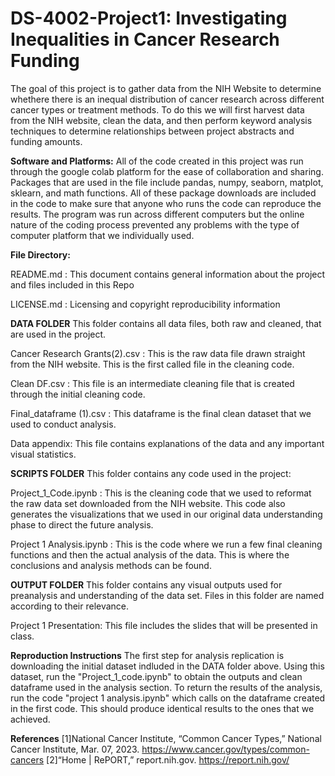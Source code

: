 # DS-4002-Project1: Investigating Inequalities in Cancer Research Funding

The goal of this project is to gather data from the NIH Website to determine whethere there is an inequal distribution of cancer research across different cancer types or treatment methods. To do this we will first harvest data from the NIH website, clean the data, and then perform keyword analysis techniques to determine relationships between project abstracts and funding amounts. 

**Software and Platforms:**
All of the code created in this project was run through the google colab platform for the ease of collaboration and sharing. Packages that are used in the file include pandas, numpy, seaborn, matplot, sklearn, and math functions. All of these package downloads are included in the code to make sure that anyone who runs the code can reproduce the results. The program was run across different computers but the online nature of the coding process prevented any problems with the type of computer platform that we individually used. 


**File Directory:**

README.md : This document contains general information about the project and files included in this Repo

LICENSE.md : Licensing and copyright reproducibility information

**DATA FOLDER**
This folder contains all data files, both raw and cleaned, that are used in the project.

Cancer Research Grants(2).csv : This is the raw data file drawn straight from the NIH website. This is the first called file in the cleaning code. 

Clean DF.csv : This file is an intermediate cleaning file that is created through the initial cleaning code. 

Final_dataframe (1).csv : This dataframe is the final clean dataset that we used to conduct analysis. 

Data appendix: This file contains explanations of the data and any important visual statistics.

**SCRIPTS FOLDER**
This folder contains any code used in the project:

Project_1_Code.ipynb : This is the cleaning code that we used to reformat the raw data set downloaded from the NIH website. This code also generates the visualizations that we used in our original data understanding phase to direct the future analysis.

Project 1 Analysis.ipynb : This is the code where we run a few final cleaning functions and then the actual analysis of the data. This is where the conclusions and analysis methods can be found.

**OUTPUT FOLDER**
This folder contains any visual outputs used for preanalysis and understanding of the data set. Files in this folder are named according to their relevance.

Project 1 Presentation: This file includes the slides that will be presented in class. 

**Reproduction Instructions**
The first step for analysis replication is downloading the initial dataset indluded in the DATA folder above. Using this dataset, run the "Project_1_code.ipynb" to obtain the outputs and clean dataframe used in the analysis section. To return the results of the analysis, run the code "project 1 analysis.ipynb" which calls on the dataframe created in the first code. This should produce identical results to the ones that we achieved. 

**References**
[1]National Cancer Institute, “Common Cancer Types,” National Cancer Institute, Mar. 07, 2023. https://www.cancer.gov/types/common-cancers
[2]“Home | RePORT,” report.nih.gov. https://report.nih.gov/

